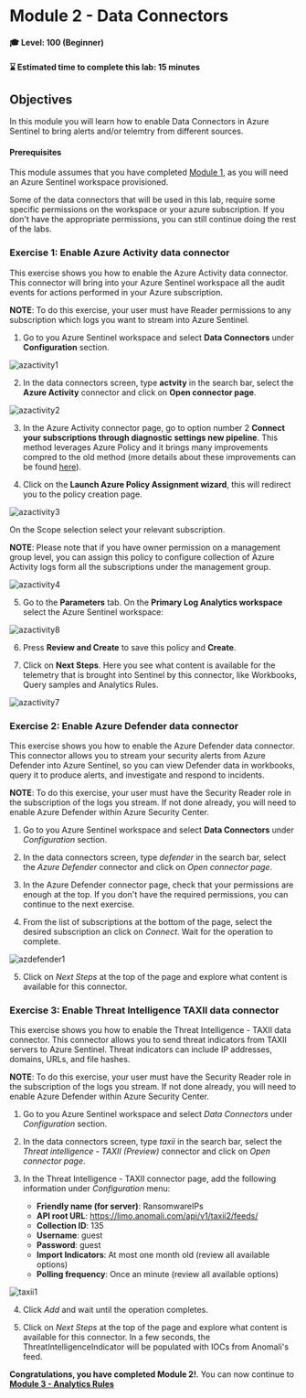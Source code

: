 # Module 2 - Data Connectors

#### 🎓 Level: 100 (Beginner)
#### ⌛ Estimated time to complete this lab: 15 minutes

## Objectives

In this module you will learn how to enable Data Connectors in Azure Sentinel to bring alerts and/or telemtry from different sources.

#### Prerequisites

This module assumes that you have completed [Module 1](Module-1-Setting-up-the-environment.md), as you will need an Azure Sentinel workspace provisioned.

Some of the data connectors that will be used in this lab, require some specific permissions on the workspace or your azure subscription. If you don't have the appropriate permissions, you can still continue doing the rest of the labs.

### Exercise 1: Enable Azure Activity data connector

This exercise shows you how to enable the Azure Activity data connector. This connector will bring into your Azure Sentinel workspace all the audit events for actions performed in your Azure subscription.

**NOTE**: To do this exercise, your user must have Reader permissions to any subscription which logs you want to stream into Azure Sentinel. 

1. Go to you Azure Sentinel workspace and select **Data Connectors** under **Configuration** section.

![azactivity1](../Images/azactivity1.png)

2. In the data connectors screen, type **actvity** in the search bar, select the **Azure Activity** connector and click on **Open connector page**.

![azactivity2](../Images/azactivity2.png)

3. In the Azure Activity connector page, go to option number 2 **Connect your subscriptions through diagnostic settings new pipeline**. This method leverages Azure Policy and it brings many improvements compred to the old method (more details about these improvements can be found [here](https://techcommunity.microsoft.com/t5/azure-sentinel/moving-azure-activity-connector-to-an-improved-method/ba-p/2479552)).


4. Click on the **Launch Azure Policy Assignment wizard**, this will redirect you to the policy creation page.

![azactivity3](../Images/azactivity33.png)


On the Scope selection select your relevant subscription.

**NOTE**: Please note that if you have owner permission on a management group level, you can assign this policy to configure collection of Azure Activity logs form all the subscriptions under the management group.

![azactivity4](../Images/m2-activity-scope.png)

5. Go to the **Parameters** tab. On the **Primary Log Analytics workspace** select the Azure Sentinel workspace:

![azactivity8](../Images/m2-ws-target-foractivitylogs1.png)


6. Press **Review and Create** to save this policy and **Create**.

7. Click on **Next Steps**. Here you see what content is available for the telemetry that is brought into Sentinel by this connector, like Workbooks, Query samples and Analytics Rules.

![azactivity7](../Images/azactivity7.png)


### Exercise 2: Enable Azure Defender data connector

This exercise shows you how to enable the Azure Defender data connector. This connector allows you to stream your security alerts from Azure Defender into Azure Sentinel, so you can view Defender data in workbooks, query it to produce alerts, and investigate and respond to incidents.

**NOTE**: To do this exercise, your user must have the Security Reader role in the subscription of the logs you stream. If not done already, you will need to enable Azure Defender within Azure Security Center.

1. Go to you Azure Sentinel workspace and select **Data Connectors** under *Configuration* section.

2. In the data connectors screen, type *defender* in the search bar, select the *Azure Defender* connector and click on *Open connector page*.

3. In the Azure Defender connector page, check that your permissions are enough at the top. If you don't have the required permissions, you can continue to the next exercise.

4. From the list of subscriptions at the bottom of the page, select the desired subscription an click on *Connect*. Wait for the operation to complete.

![azdefender1](../Images/azdefender1.png)

5. Click on *Next Steps* at the top of the page and explore what content is available for this connector.

### Exercise 3: Enable Threat Intelligence TAXII data connector

This exercise shows you how to enable the Threat Intelligence - TAXII data connector. This connector allows you to send threat indicators from TAXII servers to Azure Sentinel. Threat indicators can include IP addresses, domains, URLs, and file hashes.

**NOTE**: To do this exercise, your user must have the Security Reader role in the subscription of the logs you stream. If not done already, you will need to enable Azure Defender within Azure Security Center.

1. Go to you Azure Sentinel workspace and select *Data Connectors* under *Configuration* section.

2. In the data connectors screen, type *taxii* in the search bar, select the *Threat intelligence - TAXII (Preview)* connector and click on *Open connector page*.

3. In the Threat Intelligence - TAXII connector page, add the following information under *Configuration* menu:

    - **Friendly name (for server)**: RansomwareIPs
    - **API root URL**: https://limo.anomali.com/api/v1/taxii2/feeds/
    - **Collection ID**: 135
    - **Username**: guest
    - **Password**: guest
    - **Import Indicators**: At most one month old (review all available options)
    - **Polling frequency**: Once an minute (review all available options)

![taxii1](../Images/taxii11.png)

4. Click *Add* and wait until the operation completes.

5. Click on *Next Steps* at the top of the page and explore what content is available for this connector. In a few seconds, the ThreatIntelligenceIndicator will be populated with IOCs from Anomali's feed.

**Congratulations, you have completed Module 2!**. You can now continue to **[Module 3 - Analytics Rules](./Module-3-Analytics-Rules.md)**